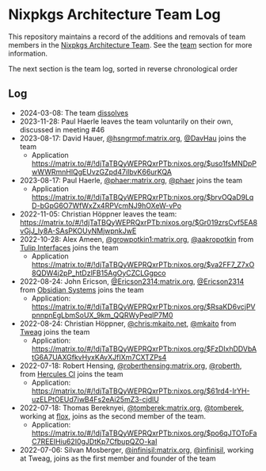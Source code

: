 # Nixpkgs Architecture Team Log

This repository maintains a record of the additions and removals of team members in the [Nixpkgs Architecture Team](https://github.com/nixpkgs-architecture). See the [team](https://github.com/nixpkgs-architecture#team) section for more information.

The next section is the team log, sorted in reverse chronological order

## Log

- 2024-03-08: The team [dissolves](https://discourse.nixos.org/t/nixpkgs-architecture-team-conclusion-and-prospective/41020)
- 2023-11-28: Paul Haerle leaves the team voluntarily on their own, discussed in meeting #46
- 2023-08-17: David Hauer, [@hsngrmpf:matrix.org](https://matrix.to/#/@hsngrmpf:matrix.org), [@DavHau](https://github.com/DavHau/) joins the team
  - Application <https://matrix.to/#/!djTaTBQyWEPRQxrPTb:nixos.org/$uso1fsMNDpPwWWRmnHlQgEUvzGZpd47iIbvK66urKQA>
- 2023-08-17: Paul Haerle, [@phaer:matrix.org](https://matrix.to/#/@phaer:matrix.org), [@phaer](https://github.com/phaer/) joins the team
  - Application <https://matrix.to/#/!djTaTBQyWEPRQxrPTb:nixos.org/$brvOQaD9LqD-bGpG6O7WfWxZx4RPVcmNJ9hOXeW-vPo>
- 2022-11-05: Christian Höppner leaves the team: <https://matrix.to/#/!djTaTBQyWEPRQxrPTb:nixos.org/$Gr019zrsCvf5EA8vGjJ_ly8A-SAsPKOUyNMjwpnkJwE>
- 2022-10-28: Alex Ameen, [@growpotkin1:matrix.org](https://matrix.to/#/@growpotkin1:matrix.org), [@aakropotkin](https://github.com/aakropotkin) from [Tulip Interfaces](https://tulip.co/platform/analytics/) joins the team
  - Application <https://matrix.to/#/!djTaTBQyWEPRQxrPTb:nixos.org/$va2FF7_Z7xO8QDW4j2pP_htDzlFB15AgOyCZCLGgpco>
- 2022-08-24: John Ericson, [@Ericson2314:matrix.org](https://matrix.to/#/@Ericson2314:matrix.org), [@Ericson2314](https://github.com/Ericson2314) from [Obsidian Systems](https://obsidian.systems/) joins the team
  - Application: <https://matrix.to/#/!djTaTBQyWEPRQxrPTb:nixos.org/$RsaKD6vcjPVpnnpnEgLbmSoUX_9km_QQRWyPeqIP7M0>
- 2022-08-24: Christian Höppner, [@chris:mkaito.net](https://matrix.to/#/@chris:mkaito.net), [@mkaito](https://github.com/mkaito) from [Tweag](https://www.tweag.io/) joins the team
  - Application: <https://matrix.to/#/!djTaTBQyWEPRQxrPTb:nixos.org/$FzDIxhDDVbAtG6A7UAXGfkvHyxKAvXJfIXm7CXTZPs4>
- 2022-07-18: Robert Hensing, [@roberthensing:matrix.org](https://matrix.to/#/@roberthensing:matrix.org), [@roberth](https://github.com/roberth), from [Hercules CI](https://hercules-ci.com/) joins the team
  - Application: <https://matrix.to/#/!djTaTBQyWEPRQxrPTb:nixos.org/$61rd4-IrYH-uzELPtOEUd7iwB4Fs2eAi25mZ3-cjdlU>
- 2022-07-18: Thomas Bereknyei, [@tomberek:matrix.org](https://matrix.to/#/@tomberek:matrix.org), [@tomberek](https://github.com/tomberek), working at [flox](https://floxdev.com/), joins as the second member of the team.
  - Application: <https://matrix.to/#/!djTaTBQyWEPRQxrPTb:nixos.org/$po6qJTOToFaC7REEIHiu62I0gJDtKp7CfbupQZO-kaI>
- 2022-07-06: Silvan Mosberger, [@infinisil:matrix.org](https://matrix.to/#/@infinisil:matrix.org), [@infinisil](https://github.com/Infinisil/), working at Tweag, joins as the first member and founder of the team
